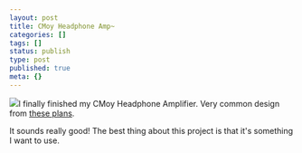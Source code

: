 ```yaml
---
layout: post
title: CMoy Headphone Amp~
categories: []
tags: []
status: publish
type: post
published: true
meta: {}
---
```


[![](/squarespace_images/production_1370812_16892027__KBlvp5i4Mkk_Sb24dUQGBXI_AAAAAAAABPY_4Li_gJWrdM4_s320_IMG_2546.JPG_)](http://s3.media.squarespace.com/production/1370812/16892027/_KBlvp5i4Mkk/Sb24dUQGBXI/AAAAAAAABPY/4Li_gJWrdM4/s1600-h/IMG_2546.JPG)I finally finished my CMoy Headphone Amplifier. Very common design from 
[these plans](http://tangentsoft.net/audio/cmoy-tutorial/).



It sounds really good! The best thing about this project is that it's something I want to use.
